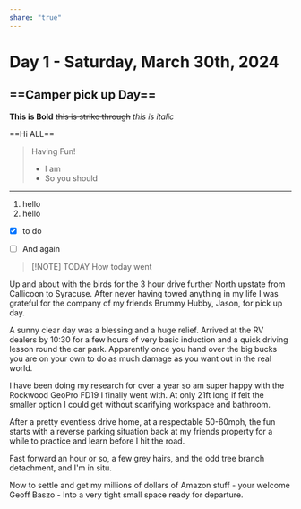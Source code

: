 ```yaml
---
share: "true"
---
```

<!--
published: 2024-03-30
header-image: https://library.wamphlett.net/photos/website/2023/albania/three-of-a-kind.jpg?w=1080
title: Day 1 - Departure Day, Saturday 11th May, 2024
description:
slug: day1
-->

# Day 1 - Saturday, March 30th, 2024
## ==Camper pick up Day==

**This is Bold**
~~this is strike through~~
*this is italic*

==Hi ALL==

>Having Fun!
>- I am
>- So you should

---

1. hello
2. hello

- [x] to do

- [ ] And again


> [!NOTE] TODAY
> How today went

Up and about with the birds for the 3 hour drive further North upstate from Callicoon to Syracuse. After never having towed anything in my life I was grateful for the company of my friends Brummy Hubby, Jason, for pick up day. 

A sunny clear day was a blessing  and a huge relief. Arrived at the RV dealers by 10:30 for a few hours of very basic induction and a quick driving lesson round the car park. Apparently once you hand over the big bucks you are on your own to do as much damage as you want out in the real world.

I have been doing my research for over a year so am super happy with the Rockwood GeoPro FD19 I finally went with. At only 21ft long if felt the smaller option I could get without scarifying workspace and bathroom.

After a pretty eventless drive home, at a respectable 50-60mph,  the fun starts with a reverse parking situation back at my friends property for a while to practice and learn before I hit the road.

Fast forward an hour or so, a few grey hairs, and the odd tree branch detachment, and I'm in situ.

Now to settle and get my millions of dollars of Amazon stuff - your welcome Geoff Baszo - Into a very tight small space ready for departure.








